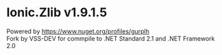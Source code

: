 # Ionic.Zlib v1.9.1.5
Powered by https://www.nuget.org/profiles/gurplh
<br>
Fork by VSS-DEV for commpile to .NET Standard 2.1 and .NET Framework 2.0